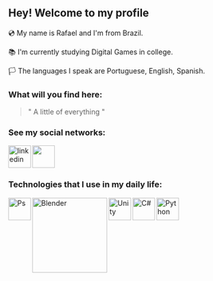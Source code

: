## Hey! Welcome to my profile
💿 My name is Rafael and I'm from Brazil.

📚 I'm currently studying Digital Games in college.

🏳 The languages I speak are Portuguese, English, Spanish.


### What will you find here:
> " A little of everything "

### See my social networks:
<a href="https://www.linkedin.com/in/rafaelcolpani/">
<img align="left" alt="linkedin" width="45px" src="https://cdn.jsdelivr.net/gh/devicons/devicon/icons/linkedin/linkedin-original.svg" />
</a>
<a href="https://rf_rafael.artstation.com/">
<img align="center" alt"ArtStation" width="45px" src="https://cdn4.iconfinder.com/data/icons/logos-and-brands/512/27_Artstation_logo_logos-512.png">
</a>

### Technologies that I use in my daily life:
<img align="left" alt="Ps" width="45px" src="https://cdn.jsdelivr.net/gh/devicons/devicon/icons/photoshop/photoshop-line.svg"/> 
<img align="left" alt="Blender" width="150px" src="https://www.blender.org/wp-content/uploads/2020/07/blender_logo_no_socket_black.png?x21744"/> 
<img align="left" alt="Unity" width="45px" src="https://cdn.jsdelivr.net/gh/devicons/devicon/icons/unity/unity-original.svg"/> 
<img align="left" alt="C#" width="45px" src="https://cdn.jsdelivr.net/gh/devicons/devicon/icons/csharp/csharp-original.svg" />
<img align="center" alt="Python" width="45px" src="https://cdn.jsdelivr.net/gh/devicons/devicon/icons/python/python-original.svg"/> 

